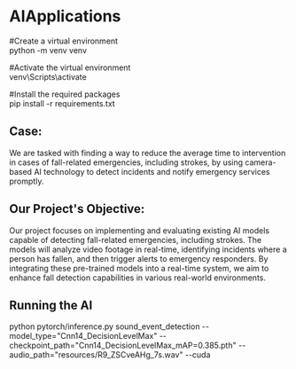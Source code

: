 # AIApplications  
#Create a virtual environment  
python -m venv venv  

#Activate the virtual environment  
venv\Scripts\activate  

#Install the required packages  
pip install -r requirements.txt  




## Case:

We are tasked with finding a way to reduce the average time to intervention in cases of fall-related emergencies, including strokes, by using camera-based AI technology to detect incidents and notify emergency services promptly.

## Our Project's Objective:

Our project focuses on implementing and evaluating existing AI models capable of detecting fall-related emergencies, including strokes. The models will analyze video footage in real-time, identifying incidents where a person has fallen, and then trigger alerts to emergency responders. By integrating these pre-trained models into a real-time system, we aim to enhance fall detection capabilities in various real-world environments.

## Running the AI
python pytorch/inference.py sound_event_detection --model_type="Cnn14_DecisionLevelMax" --checkpoint_path="Cnn14_DecisionLevelMax_mAP=0.385.pth" --audio_path="resources/R9_ZSCveAHg_7s.wav" --cuda
